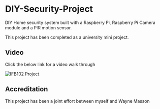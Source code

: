 # DIY-Security-Project

DIY Home security system built with a Raspberry Pi, Raspberry Pi Camera module and a PIR motion sensor.

This project has been completed as a university mini project.

## Video

Click the below link for a video walk through

[![IFB102 Project](https://img.youtube.com/vi/hwyem9Tm_f4/0.jpg)](https://www.youtube.com/watch?v=hwyem9Tm_f4 "IFB102 Project")

## Accreditation

This project has been a joint effort between myself and Wayne Masson
